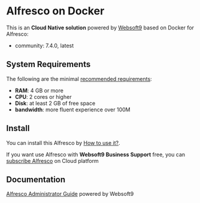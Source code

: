 # Alfresco on Docker  

This is an **Cloud Native solution** powered by [Websoft9](https://www.websoft9.com) based on Docker for Alfresco:

 - community:  7.4.0, latest


## System Requirements

The following are the minimal [recommended requirements](https://docs.alfresco.com/content-services/latest/install/containers/docker-compose):

* **RAM**: 4 GB or more
* **CPU**: 2 cores or higher
* **Disk**: at least 2 GB of free space
* **bandwidth**: more fluent experience over 100M  

## Install

You can install this Alfresco by [How to use it?](https://github.com/Websoft9/docker-library#how-to-use-it).   

If you want use Alfresco with **Websoft9 Business Support** free, you can [subscribe Alfresco](https://www.websoft9.com/apps) on Cloud platform

## Documentation

[Alfresco Administrator Guide](https://support.websoft9.com/docs/alfresco) powered by Websoft9
